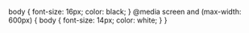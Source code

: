 
body {
 font-size: 16px;
 color: black;
}
@media screen and (max-width: 600px) {
 body {
 font-size: 14px; 
 color: white;
 }
}
